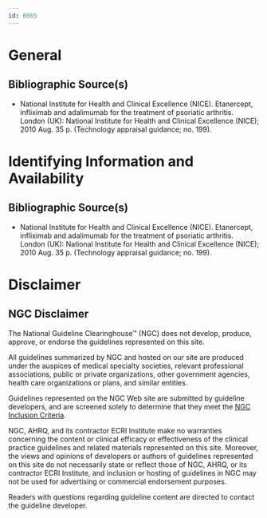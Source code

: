 ```yaml
---
id: 8065
---
```


# General

## Bibliographic Source(s)

- National Institute for Health and Clinical Excellence (NICE). Etanercept, infliximab and adalimumab for the treatment of psoriatic arthritis. London (UK): National Institute for Health and Clinical Excellence (NICE); 2010 Aug. 35 p. (Technology appraisal guidance; no. 199).

# Identifying Information and Availability

## Bibliographic Source(s)

- National Institute for Health and Clinical Excellence (NICE). Etanercept, infliximab and adalimumab for the treatment of psoriatic arthritis. London (UK): National Institute for Health and Clinical Excellence (NICE); 2010 Aug. 35 p. (Technology appraisal guidance; no. 199).

# Disclaimer

## NGC Disclaimer

The National Guideline Clearinghouse™ (NGC) does not develop, produce, approve, or endorse the guidelines represented on this site.

All guidelines summarized by NGC and hosted on our site are produced under the auspices of medical specialty societies, relevant professional associations, public or private organizations, other government agencies, health care organizations or plans, and similar entities.

Guidelines represented on the NGC Web site are submitted by guideline developers, and are screened solely to determine that they meet the [NGC Inclusion Criteria](/help-and-about/summaries/inclusion-criteria).

NGC, AHRQ, and its contractor ECRI Institute make no warranties concerning the content or clinical efficacy or effectiveness of the clinical practice guidelines and related materials represented on this site. Moreover, the views and opinions of developers or authors of guidelines represented on this site do not necessarily state or reflect those of NGC, AHRQ, or its contractor ECRI Institute, and inclusion or hosting of guidelines in NGC may not be used for advertising or commercial endorsement purposes.

Readers with questions regarding guideline content are directed to contact the guideline developer.

